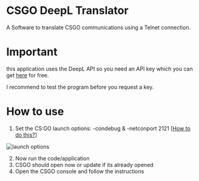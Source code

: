 # CSGO DeepL Translator
A Software to translate CSGO communications using a Telnet connection.

# Important
this application uses the DeepL API so you need an API key which you can get [here](https://support.deepl.com/hc/de/articles/360021200939-DeepL-API-Free) for free.

I recommend to test the program before you request a key.

# How to use
1. Set the CS:GO launch options: -condebug & -netconport 2121 
[[How to do this?](https://help.steampowered.com/de/faqs/view/7D01-D2DD-D75E-2955)]

![launch options](https://i.postimg.cc/0QYN9nQW/cs.png)

2. Now run the code/application
3. CSGO should open now or update if its already opened
4. Open the CSGO console and follow the instructions 
